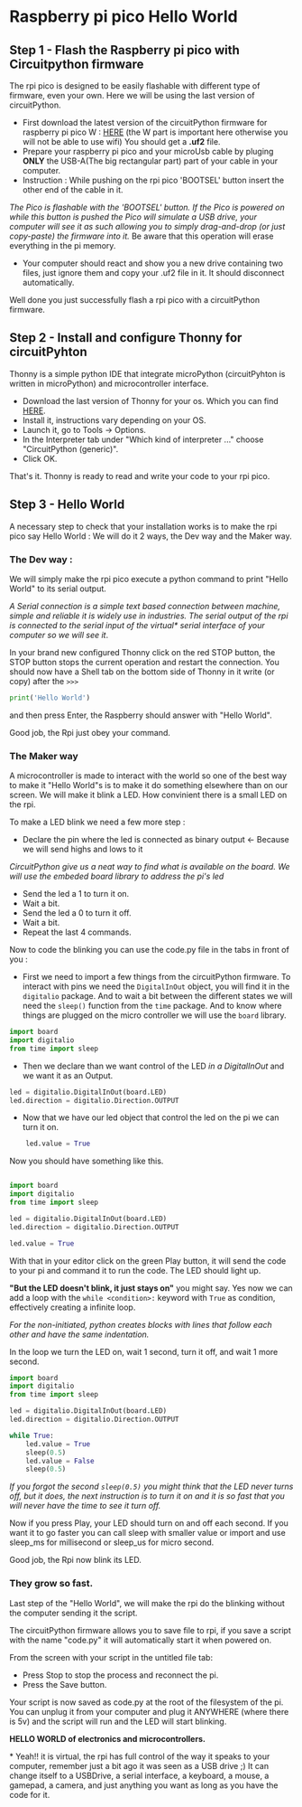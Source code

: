 
# Raspberry pi pico Hello World

## Step 1 - Flash the Raspberry pi pico with Circuitpython firmware

The rpi pico is designed to be easily flashable with different type of firmware, even your own. Here we will be using the last version of circuitPython.

- First download the latest version of the circuitPython firmware for raspberry pi pico W  : [HERE](https://circuitpython.org/board/raspberry_pi_pico_w/) (the W part is important here otherwise you will not be able to use wifi) You should get a **.uf2** file.
- Prepare your raspberry pi pico and your microUsb cable by pluging **ONLY** the USB-A(The big rectangular part) part of your cable in your computer.
- Instruction : While pushing on the rpi pico 'BOOTSEL' button insert the other end of the cable in it.

*The Pico is flashable with the 'BOOTSEL' button. If the Pico is powered on while this button is pushed the Pico will simulate a USB drive, your computer will see it as such allowing you to simply drag-and-drop (or just copy-paste) the firmware into it.* Be aware that this operation will erase everything in the pi memory. 
- Your computer should react and show you a new drive containing two files, just ignore them and copy your .uf2 file in it. It should disconnect automatically.

Well done you just successfully flash a rpi pico with a circuitPython firmware.

## Step 2 - Install and configure Thonny for circuitPyhton

Thonny is a simple python IDE that integrate microPython (circuitPyhton is written in microPython) and microcontroller interface.

- Download the last version of Thonny for your os. Which you can find [HERE](https://thonny.org/).
- Install it, instructions vary depending on your OS.
- Launch it, go to Tools -> Options.
- In the Interpreter tab under "Which kind of interpreter ..." choose "CircuitPython (generic)".
- Click OK.

That's it. Thonny is ready to read and write your code to your rpi pico.

## Step 3 - Hello World

A necessary step to check that your installation works is to make the rpi pico say Hello World : We will do it 2 ways, the Dev way and the Maker way.

### The Dev way :
We will simply make the rpi pico execute a python command to print "Hello World" to its serial output. 

*A Serial connection is a simple text based connection between machine, simple and reliable it is widely use in industries. The serial output of the rpi is connected to the serial input of the virtual\* serial interface of your computer so we will see it*.

In your brand new configured Thonny click on the red STOP button, the STOP button stops the current operation and restart the connection. You should now have a Shell tab on the bottom side of Thonny in it write (or copy) after the `>>>`

```python
print('Hello World') 
```

and then press Enter, the Raspberry should answer with "Hello World".

Good job, the Rpi just obey your command.

### The Maker way

A microcontroller is made to interact with the world so one of the best way to make it "Hello World"s is to make it do something elsewhere than on our screen. We will make it blink a LED. How convinient there is a small LED on the rpi.

To make a LED blink we need a few more step :
- Declare the pin where the led is connected as binary output <- Because we will send highs and lows to it

*CircuitPython give us a neat way to find what is available on the board. We will use the embeded board library to address the pi's led*

- Send the led a 1 to turn it on.
- Wait a bit.
- Send the led a 0 to turn it off.
- Wait a bit.
- Repeat the last 4 commands.

Now to code the blinking you can use the code.py file in the tabs in front of you :
- First we need to import a few things from the circuitPython firmware. To interact with pins we need the `DigitalInOut` object, you will find it in the `digitalio` package. And to wait a bit between the different states we will need the `sleep()` function from the `time` package. And to know where things are plugged on the micro controller we will use the `board` library.

```python
import board
import digitalio
from time import sleep
``` 

- Then we declare than we want control of the LED *in a DigitalInOut* and we want it as an Output.

```python
led = digitalio.DigitalInOut(board.LED)
led.direction = digitalio.Direction.OUTPUT
```

- Now that we have our led object that control the led on the pi we can turn it on.

```python
    led.value = True
```
Now you should have something like this.

```python

import board
import digitalio
from time import sleep

led = digitalio.DigitalInOut(board.LED)
led.direction = digitalio.Direction.OUTPUT

led.value = True
```

With that in your editor click on the green Play button, it will send the code to your pi and command it to run the code. The LED should light up.

__"But the LED doesn't blink, it just stays on"__ you might say. Yes now we can add a loop with the `while <condition>:` keyword with `True` as condition, effectively creating a infinite loop.

*For the non-initiated, python creates blocks with lines that follow each other and have the same indentation.*

In the loop we turn the LED on, wait 1 second, turn it off, and wait 1 more second.

```python
import board
import digitalio
from time import sleep

led = digitalio.DigitalInOut(board.LED)
led.direction = digitalio.Direction.OUTPUT

while True:
    led.value = True
    sleep(0.5)
    led.value = False
    sleep(0.5)
```

*If you forgot the second `sleep(0.5)` you might think that the LED never turns off, but it does, the next instruction is to turn it on and it is so fast that you will never have the time to see it turn off.*

Now if you press Play, your LED should turn on and off each second. If you want it to go faster you can call sleep with smaller value or import and use sleep_ms for millisecond or sleep_us for micro second.

Good job, the Rpi now blink its LED.

### They grow so fast.

Last step of the "Hello World", we will make the rpi do the blinking without the computer sending it the script. 

The circuitPython firmware allows you to save file to rpi, if you save a script with the name "code.py" it will automatically start it when powered on.

From the screen with your script in the untitled file tab:
- Press Stop to stop the process and reconnect the pi.
- Press the Save button.

Your script is now saved as code.py at the root of the filesystem of the pi. You can unplug it from your computer and plug it ANYWHERE (where there is 5v) and the script will run and the LED will start blinking.

**HELLO WORLD of electronics and microcontrollers.**


\* Yeah!! it is virtual, the rpi has full control of the way it speaks to your computer, remember just a bit ago it was seen as a USB drive ;) It can change itself to a USBDrive, a serial interface, a keyboard, a mouse, a gamepad, a camera, and just anything you want as long as you have the code for it.
